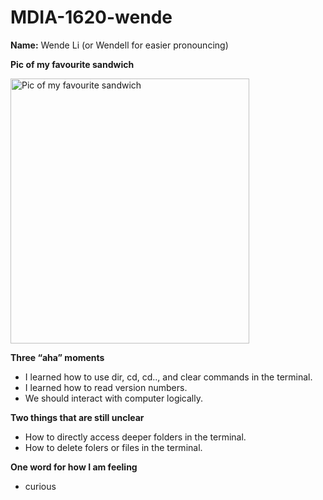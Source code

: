 # MDIA-1620-wende

**Name:** Wende Li (or Wendell for easier pronouncing)

**Pic of my favourite sandwich**

<img src="https://github.com/user-attachments/assets/94528bc1-bead-410e-b701-e2f8efbc79d1" alt="Pic of my favourite sandwich" width="382" height="424"><br>

**Three “aha” moments**
- I learned how to use dir, cd, cd.., and clear commands in the terminal.
- I learned how to read version numbers.
- We should interact with computer logically.

**Two things that are still unclear**
- How to directly access deeper folders in the terminal.
- How to delete folers or files in the terminal.

**One word for how I am feeling**
- curious
